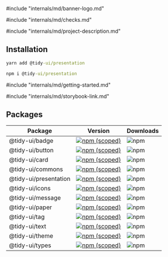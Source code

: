 #include "internals/md/banner-logo.md"

#include "internals/md/checks.md"

#include "internals/md/project-description.md"

## Installation

```cmd
yarn add @tidy-ui/presentation
```

```cmd
npm i @tidy-ui/presentation
```

#include "internals/md/getting-started.md"

#include "internals/md/storybook-link.md"

## Packages

<table>
  <thead>
    <tr><th>Package</th><th>Version</th><th>Downloads</th></tr>
  </thead>
  <tbody>
  <tr>
    <td>@tidy-ui/badge</td>
    <td><a href="https://www.npmjs.com/package/@tidy-ui/badge"><img alt="npm (scoped)" src="https://img.shields.io/npm/v/@tidy-ui/badge"></a></td>
    <td><img alt="npm" src="https://img.shields.io/npm/dw/@tidy-ui/badge"></td>
  </tr>
  <tr>
    <td>@tidy-ui/button</td>
    <td><a href="https://www.npmjs.com/package/@tidy-ui/button"><img alt="npm (scoped)" src="https://img.shields.io/npm/v/@tidy-ui/button"></a></td>
    <td><img alt="npm" src="https://img.shields.io/npm/dw/@tidy-ui/button"></td>
  </tr>
  <tr>
    <td>@tidy-ui/card</td>
    <td><a href="https://www.npmjs.com/package/@tidy-ui/card"><img alt="npm (scoped)" src="https://img.shields.io/npm/v/@tidy-ui/card"></a></td>
    <td><img alt="npm" src="https://img.shields.io/npm/dw/@tidy-ui/card"></td>
  </tr>
  <tr>
    <td>@tidy-ui/commons</td>
    <td><a href="https://www.npmjs.com/package/@tidy-ui/commons"><img alt="npm (scoped)" src="https://img.shields.io/npm/v/@tidy-ui/commons"></a></td>
    <td><img alt="npm" src="https://img.shields.io/npm/dw/@tidy-ui/commons"></td>
  </tr>
  <tr>
    <td>@tidy-ui/presentation</td>
    <td><a href="https://www.npmjs.com/package/@tidy-ui/presentation"><img alt="npm (scoped)" src="https://img.shields.io/npm/v/@tidy-ui/presentation"></a></td>
    <td><img alt="npm" src="https://img.shields.io/npm/dw/@tidy-ui/presentation"></td>
  </tr>
  <tr>
    <td>@tidy-ui/icons</td>
    <td><a href="https://www.npmjs.com/package/@tidy-ui/icons"><img alt="npm (scoped)" src="https://img.shields.io/npm/v/@tidy-ui/icons"></a></td>
    <td><img alt="npm" src="https://img.shields.io/npm/dw/@tidy-ui/icons"></td>
  </tr>
  <tr>
    <td>@tidy-ui/message</td>
    <td><a href="https://www.npmjs.com/package/@tidy-ui/message"><img alt="npm (scoped)" src="https://img.shields.io/npm/v/@tidy-ui/message"></a></td>
    <td><img alt="npm" src="https://img.shields.io/npm/dw/@tidy-ui/message"></td>
  </tr>
  <tr>
    <td>@tidy-ui/paper</td>
    <td><a href="https://www.npmjs.com/package/@tidy-ui/paper"><img alt="npm (scoped)" src="https://img.shields.io/npm/v/@tidy-ui/paper"></a></td>
    <td><img alt="npm" src="https://img.shields.io/npm/dw/@tidy-ui/paper"></td>
  </tr>
  <tr>
    <td>@tidy-ui/tag</td>
    <td><a href="https://www.npmjs.com/package/@tidy-ui/tag"><img alt="npm (scoped)" src="https://img.shields.io/npm/v/@tidy-ui/tag"></a></td>
    <td><img alt="npm" src="https://img.shields.io/npm/dw/@tidy-ui/tag"></td>
  </tr>
  <tr>
    <td>@tidy-ui/text</td>
    <td><a href="https://www.npmjs.com/package/@tidy-ui/text"><img alt="npm (scoped)" src="https://img.shields.io/npm/v/@tidy-ui/text"></a></td>
    <td><img alt="npm" src="https://img.shields.io/npm/dw/@tidy-ui/text"></td>
  </tr>
  <tr>
    <td>@tidy-ui/theme</td>
    <td><a href="https://www.npmjs.com/package/@tidy-ui/theme"><img alt="npm (scoped)" src="https://img.shields.io/npm/v/@tidy-ui/theme"></a></td>
    <td><img alt="npm" src="https://img.shields.io/npm/dw/@tidy-ui/theme"></td>
  </tr>
  <tr>
    <td>@tidy-ui/types</td>
    <td><a href="https://www.npmjs.com/package/@tidy-ui/types"><img alt="npm (scoped)" src="https://img.shields.io/npm/v/@tidy-ui/types"></a></td>
    <td><img alt="npm" src="https://img.shields.io/npm/dw/@tidy-ui/types"></td>
  </tr>
  </tbody>
</table>
